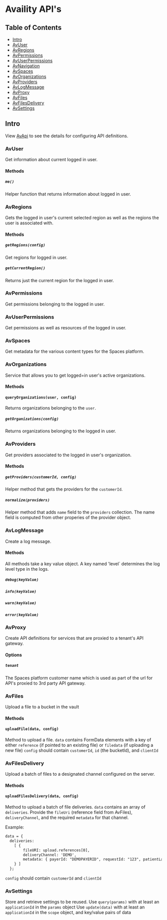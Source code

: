 # Availity API's

## Table of Contents

* [Intro](#intro)
* [AvUser](#avuser)
* [AvRegions](#avregions)
* [AvPermissions](#avpermissions)
* [AvUserPermissions](#avuserpermissions)
* [AvNavigation](#avnavigation)
* [AvSpaces](#avspaces)
* [AvOrganizations](#avorganizations)
* [AvProviders](#avproviders)
* [AvLogMessage](#avlogmessage)
* [AvProxy](#avproxy)
* [AvFiles](#avfiles)
* [AvFilesDelivery](#avfilesdelivery)
* [AvSettings](#avsettings)

## Intro
View [AvApi](../README.md) to see the details for configuring API definitions. 

### AvUser

Get information about current logged in user.

#### Methods

##### `me()`
Helper function that returns information about logged in user.

### AvRegions
Gets the logged in user's current selected region as well as the regions the user is associated with.

#### Methods

##### `getRegions(config)`
Get regions for logged in user.

##### `getCurrentRegion()`
Returns just the current region for the logged in user.

### AvPermissions
Get permissions belonging to the logged in user.

### AvUserPermissions
Get permissions as well as resources of the logged in user.

### AvSpaces
Get metadata for the various content types for the Spaces platform. 

### AvOrganizations
Service that allows you to get logged=in user's active organizations.

#### Methods

#### `queryOrganizations(user, config)`
Returns organizations belonging to the `user`.

##### `getOrganizations(config)`
Returns organizations belonging to the logged in user.

### AvProviders
Get providers associated to the logged in user's organization.

#### Methods

##### `getProviders(customerId, config)`
Helper method that gets the providers for the `customerId`.

##### `normalize(providers)`
Helper method that adds `name` field to the `providers` collection. The name field is computed from other properies of the provider object.

### AvLogMessage
Create a log message.

#### Methods

All methods take a key value object. A key named 'level` determines the log level type in the logs.


#####  `debug(keyValue)`
#####  `info(keyValue)`
#####  `warn(keyValue)`
#####  `error(keyValue)`

### AvProxy
Create API definitions for services that are proxied to a tenant's API gateway. 

#### Options

##### `tenant`
The Spaces platform customer name which is used as part of the url for API's proxied to 3rd party API gateway.

### AvFiles
Upload a file to a bucket in the vault

#### Methods

#### `uploadFile(data, config)`
Method to upload a file. `data` contains FormData elements with a key of either `reference` (if pointed to an existing file) or `filedata` (if uploading a new file)
`config` should contain `customerId`, `id` (the bucketId), and `clientId`

### AvFilesDelivery
Upload a batch of files to a designated channel configured on the server.

#### Methods

#### `uploadFilesDelivery(data, config)`
Method to upload a batch of file deliveries. `data` contains an array of `deliveries`. Provide the `fileUri` (reference field from AvFiles), `deliveryChannel`, and the required `metadata` for that channel.

Example:
```html
data = {
  deliveries:
    [ {
        fileURI: upload.references[0],
        deliveryChannel: 'DEMO',
        metadata: { payerId: "DEMOPAYERID", requestId: "123", patientLastName: "lastName", patientFirstName: "firstName" },
    } ]
  };
```
`config` should contain `customerId` and `clientId`

### AvSettings
Store and retrieve settings to be reused.
Use `query(params)` with at least an `applicationId` in the `params` object
Use `update(data)` with at least an `applicationId` in the `scope` object, and key/value pairs of data
